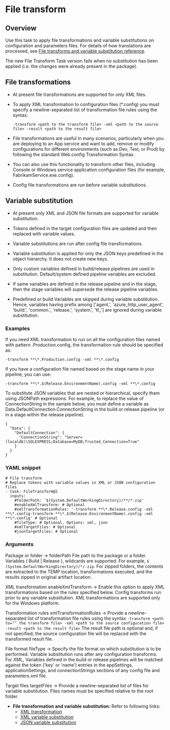 # File transform

## Overview

Use this task to apply file transformations and variable substitutions on configuration and parameters files. For details of how translations are processed, see [File transforms and variable substitution reference](https://docs.microsoft.com/en-us/azure/devops/pipelines/tasks/transforms-variable-substitution?view=azure-devops).

The new File Transform Task version fails when no substitution has been applied (i.e. the changes were already present in the package).

## File transformations

* At present file transformations are supported for only XML files.

* To apply XML transformation to configuration files (*.config) you must specify a newline-separated list of transformation file rules using the syntax:

  `-transform <path to the transform file> -xml <path to the source file> -result <path to the result file>`

* File transformations are useful in many scenarios, particularly when you are deploying to an App service and want to add, remove or modify configurations for different environments (such as Dev, Test, or Prod) by following the standard Web.config Transformation Syntax.

* You can also use this functionality to transform other files, including Console or Windows service application configuration files (for example, FabrikamService.exe.config).

* Config file transformations are run before variable substitutions.

## Variable substitution

* At present only XML and JSON file formats are supported for variable substitution.

* Tokens defined in the target configuration files are updated and then replaced with variable values.

* Variable substitutions are run after config file transformations.

* Variable substitution is applied for only the JSON keys predefined in the object hierarchy. It does not create new keys.

*  Only custom variables defined in build/release pipelines are used in substitution. Default/system defined pipeline variables are excluded.

*  If same variables are defined in the release pipeline and in the stage, then the stage variables will supersede the release pipeline variables.

*  Predefined or build Variables are skipped during variable substitution. Hence, variables having prefix among ['agent.', 'azure_http_user_agent', 'build.', 'common.', 'release.', 'system.', 'tf_'] are ignored during variable substitution.

### Examples

If you need XML transformation to run on all the configuration files named with pattern .Production.config, the transformation rule should be specified as:

`-transform **\*.Production.config -xml **\*.config`

If you have a configuration file named based on the stage name in your pipeline, you can use:

`-transform **\*.$(Release.EnvironmentName).config -xml **\*.config`

To substitute JSON variables that are nested or hierarchical, specify them using JSONPath expressions. For example, to replace the value of ConnectionString in the sample below, you must define a variable as Data.DefaultConnection.ConnectionString in the build or release pipeline (or in a stage within the release pipeline).

```
{
  "Data": {
    "DefaultConnection": {
      "ConnectionString": "Server=(localdb)\SQLEXPRESS;Database=MyDB;Trusted_Connection=True"
    }
  }
}
```

### YAML snippet

```
# File transform
# Replace tokens with variable values in XML or JSON configuration files
- task: FileTransform@2
  inputs:
    #folderPath: '$(System.DefaultWorkingDirectory)/**/*.zip' 
    #enableXmlTransform: # Optional
    #xmlTransformationRules: '-transform **\*.Release.config -xml **\*.config-transform **\*.$(Release.EnvironmentName).config -xml **\*.config' # Optional
    #fileType: # Optional. Options: xml, json
    #xmlTargetFiles: # Optional
    #jsonTargetFiles: # Optional
```

### Arguments

Package or folder ->  folderPath	File path to the package or a folder. Variables ( Build | Release ), wildcards are supported. For example, `$     (System.DefaultWorkingDirectory)/*/.zip`. For zipped folders, the contents are extracted to the TEMP location, transformations executed, and the results zipped in   original artifact location.

XML transformation
enableXmlTransform ->	Enable this option to apply XML transformations based on the rules specified below. Config transforms run prior to any variable substitution. XML transformations are supported only for the Windows platform.

Transformation rules
xmlTransformationRules ->	Provide a newline-separated list of transformation file rules using the syntax
`-transform <path to="" the transform file> -xml <path to the source configuration file> -result <path to the result file>`
The result file path is optional and, if not specified, the source configuration file will be replaced with the transformed result file.

File format
fileType ->	Specify the file format on which substitution is to be performed. Variable substitution runs after any configuration transforms. For XML, Variables defined in the build or release pipelines will be matched against the token ('key' or 'name') entries in the appSettings, applicationSettings, and connectionStrings sections of any config file and parameters.xml file.

Target files
targetFiles	-> Provide a newline-separated list of files for variable substitution. Files names must be specified relative to the root folder.

* **File transformation and variable substitution:**  Refer to following links:
  * [XML transformation](https://docs.microsoft.com/en-us/vsts/build-release/tasks/transforms-variable-substitution?view=vsts#xml-transformation)
  * [XML variable substitution](https://docs.microsoft.com/en-us/vsts/build-release/tasks/transforms-variable-substitution?view=vsts#xml-variable-substitution)
  * [JSON variable substitution](https://docs.microsoft.com/en-us/vsts/build-release/tasks/transforms-variable-substitution?view=vsts#json-variable-substitution)